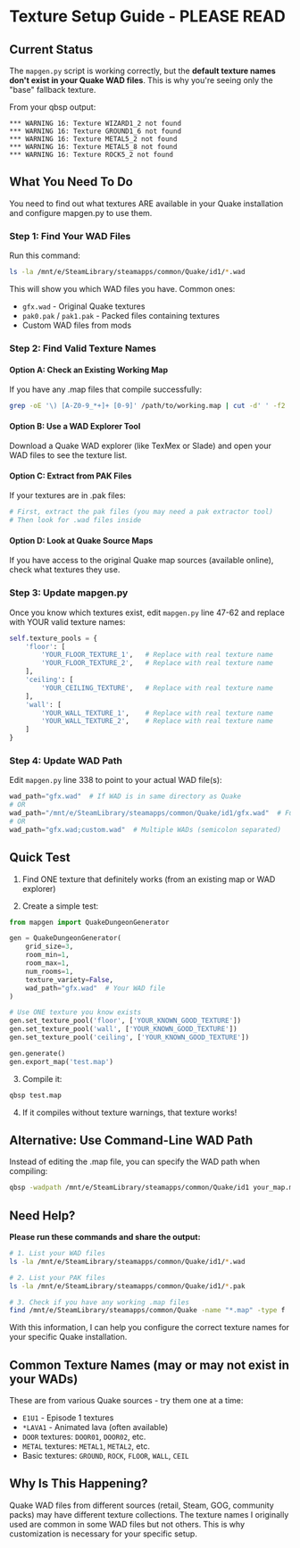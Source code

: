 # Texture Setup Guide - PLEASE READ

## Current Status

The `mapgen.py` script is working correctly, but the **default texture names don't exist in your Quake WAD files**. This is why you're seeing only the "base" fallback texture.

From your qbsp output:
```
*** WARNING 16: Texture WIZARD1_2 not found
*** WARNING 16: Texture GROUND1_6 not found
*** WARNING 16: Texture METAL5_2 not found
*** WARNING 16: Texture METAL5_8 not found
*** WARNING 16: Texture ROCK5_2 not found
```

## What You Need To Do

You need to find out what textures ARE available in your Quake installation and configure mapgen.py to use them.

### Step 1: Find Your WAD Files

Run this command:
```bash
ls -la /mnt/e/SteamLibrary/steamapps/common/Quake/id1/*.wad
```

This will show you which WAD files you have. Common ones:
- `gfx.wad` - Original Quake textures
- `pak0.pak` / `pak1.pak` - Packed files containing textures
- Custom WAD files from mods

### Step 2: Find Valid Texture Names

#### Option A: Check an Existing Working Map

If you have any .map files that compile successfully:
```bash
grep -oE '\) [A-Z0-9_*+]+ [0-9]' /path/to/working.map | cut -d' ' -f2 | sort -u
```

#### Option B: Use a WAD Explorer Tool

Download a Quake WAD explorer (like TexMex or Slade) and open your WAD files to see the texture list.

#### Option C: Extract from PAK Files

If your textures are in .pak files:
```bash
# First, extract the pak files (you may need a pak extractor tool)
# Then look for .wad files inside
```

#### Option D: Look at Quake Source Maps

If you have access to the original Quake map sources (available online), check what textures they use.

### Step 3: Update mapgen.py

Once you know which textures exist, edit `mapgen.py` line 47-62 and replace with YOUR valid texture names:

```python
self.texture_pools = {
    'floor': [
        'YOUR_FLOOR_TEXTURE_1',   # Replace with real texture name
        'YOUR_FLOOR_TEXTURE_2',   # Replace with real texture name
    ],
    'ceiling': [
        'YOUR_CEILING_TEXTURE',   # Replace with real texture name
    ],
    'wall': [
        'YOUR_WALL_TEXTURE_1',    # Replace with real texture name
        'YOUR_WALL_TEXTURE_2',    # Replace with real texture name
    ]
}
```

### Step 4: Update WAD Path

Edit `mapgen.py` line 338 to point to your actual WAD file(s):

```python
wad_path="gfx.wad"  # If WAD is in same directory as Quake
# OR
wad_path="/mnt/e/SteamLibrary/steamapps/common/Quake/id1/gfx.wad"  # Full path
# OR
wad_path="gfx.wad;custom.wad"  # Multiple WADs (semicolon separated)
```

## Quick Test

1. Find ONE texture that definitely works (from an existing map or WAD explorer)

2. Create a simple test:

```python
from mapgen import QuakeDungeonGenerator

gen = QuakeDungeonGenerator(
    grid_size=3,
    room_min=1,
    room_max=1,
    num_rooms=1,
    texture_variety=False,
    wad_path="gfx.wad"  # Your WAD file
)

# Use ONE texture you know exists
gen.set_texture_pool('floor', ['YOUR_KNOWN_GOOD_TEXTURE'])
gen.set_texture_pool('wall', ['YOUR_KNOWN_GOOD_TEXTURE'])
gen.set_texture_pool('ceiling', ['YOUR_KNOWN_GOOD_TEXTURE'])

gen.generate()
gen.export_map('test.map')
```

3. Compile it:
```bash
qbsp test.map
```

4. If it compiles without texture warnings, that texture works!

## Alternative: Use Command-Line WAD Path

Instead of editing the .map file, you can specify the WAD path when compiling:

```bash
qbsp -wadpath /mnt/e/SteamLibrary/steamapps/common/Quake/id1 your_map.map
```

## Need Help?

**Please run these commands and share the output:**

```bash
# 1. List your WAD files
ls -la /mnt/e/SteamLibrary/steamapps/common/Quake/id1/*.wad

# 2. List your PAK files
ls -la /mnt/e/SteamLibrary/steamapps/common/Quake/id1/*.pak

# 3. Check if you have any working .map files
find /mnt/e/SteamLibrary/steamapps/common/Quake -name "*.map" -type f
```

With this information, I can help you configure the correct texture names for your specific Quake installation.

## Common Texture Names (may or may not exist in your WADs)

These are from various Quake sources - try them one at a time:

- `E1U1` - Episode 1 textures
- `*LAVA1` - Animated lava (often available)
- `DOOR` textures: `DOOR01`, `DOOR02`, etc.
- `METAL` textures: `METAL1`, `METAL2`, etc.
- Basic textures: `GROUND`, `ROCK`, `FLOOR`, `WALL`, `CEIL`

## Why Is This Happening?

Quake WAD files from different sources (retail, Steam, GOG, community packs) may have different texture collections. The texture names I originally used are common in some WAD files but not others. This is why customization is necessary for your specific setup.
